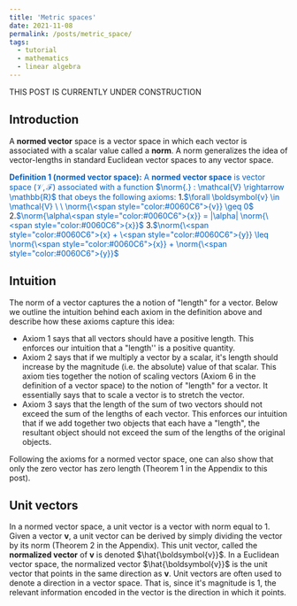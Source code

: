 ```yaml
---
title: 'Metric spaces'
date: 2021-11-08
permalink: /posts/metric_space/
tags:
  - tutorial
  - mathematics
  - linear algebra
---
```


THIS POST IS CURRENTLY UNDER CONSTRUCTION

Introduction
------------

A **normed vector** space is a vector space in which each vector is associated with a scalar value called a **norm**.  A norm generalizes the idea of vector-lengths in standard Euclidean vector spaces to any vector space.  

<span style="color:#0060C6">**Definition 1 (normed vector space):** A **normed vector space** is vector space $(\mathcal{V}, \mathcal{F})$ associated with a function $\norm{.} : \mathcal{V} \rightarrow \mathbb{R}$ that obeys the following axioms:</span>
1.<span style="color:#0060C6">$\forall \boldsymbol{v} \in \mathcal{V} \ \ \norm{\<span style="color:#0060C6">{v}} \geq 0$</span>
2.<span style="color:#0060C6">$\norm{\alpha\<span style="color:#0060C6">{x}} = |\alpha| \norm{\<span style="color:#0060C6">{x}}$</span>
3.<span style="color:#0060C6">$\norm{\<span style="color:#0060C6">{x} + \<span style="color:#0060C6">{y}} \leq \norm{\<span style="color:#0060C6">{x}} + \norm{\<span style="color:#0060C6">{y}}$</span> 

Intuition
---------

The norm of a vector captures the a notion of "length" for a vector.  Below we outline the intuition behind each axiom in the definition above and describe how these axioms capture this idea:

* Axiom 1 says that all vectors should have a positive length.  This enforces our intuition that a "length'' is a positive quantity.
* Axiom 2 says that if we multiply a vector by a scalar, it's length should increase by the magnitude (i.e. the absolute) value of that scalar. This axiom ties together the notion of scaling vectors (Axiom 6 in the definition of a vector space) to the notion of "length" for a vector.  It essentially says that to scale a vector is to stretch the vector.
* Axiom 3 says that the length of the sum of two vectors should not exceed the sum of the lengths of each vector.  This enforces our intuition that if we add together two objects that each have a "length", the resultant object should not exceed the sum of the lengths of the original objects.

Following the axioms for a normed vector space, one can also show that only the zero vector has zero length (Theorem 1 in the Appendix to this post).
  
Unit vectors
------------

 In a normed vector space, a unit vector is a vector with norm equal to 1. Given a vector $\boldsymbol{v}$, a unit vector can be derived by simply dividing the vector by its norm (Theorem 2 in the Appendix).  This unit vector, called the **normalized vector** of $\boldsymbol{v}$ is denoted $\hat{\boldsymbol{v}}$.  In a Euclidean vector space, the normalized vector $\hat{\boldsymbol{v}}$ is the unit vector that points in the same direction as $\boldsymbol{v}$.  Unit vectors are often used to denote a direction in a vector space.  That is, since it's magnitude is 1, the relevant information encoded in the vector is the direction in which it points.  
 
